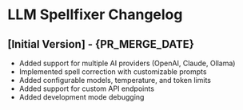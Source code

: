 # LLM Spellfixer Changelog

## [Initial Version] - {PR_MERGE_DATE}

- Added support for multiple AI providers (OpenAI, Claude, Ollama)
- Implemented spell correction with customizable prompts
- Added configurable models, temperature, and token limits
- Added support for custom API endpoints
- Added development mode debugging